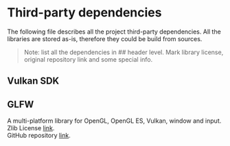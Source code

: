 # Third-party dependencies

The following file describes all the project third-party dependencies.
All the libraries are stored as-is, therefore they could be build from sources.

> Note: list all the dependencies in ## header level.
> Mark library license, original repository link and some special info.

## Vulkan SDK

## GLFW

A multi-platform library for OpenGL, OpenGL ES, Vulkan, window and input.  
Zlib License [link](https://github.com/glfw/glfw/blob/master/LICENSE.md).  
GitHub repository [link](https://github.com/glfw/glfw).